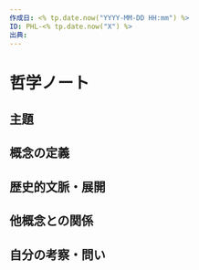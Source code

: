 ```yaml
---
作成日: <% tp.date.now("YYYY-MM-DD HH:mm") %>
ID: PHL-<% tp.date.now("X") %>
出典:
---
```


# 哲学ノート

## 主題


## 概念の定義


## 歴史的文脈・展開


## 他概念との関係


## 自分の考察・問い

